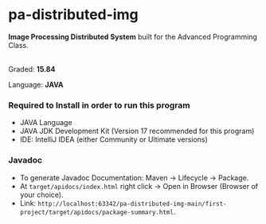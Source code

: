# pa-distributed-img

<b>Image Processing Distributed System</b> built for the Advanced Programming Class.

<br>
Graded: <b>15.84</b>

Language: <strong>JAVA</strong>

### Required to Install in order to run this program

* JAVA Language
* JAVA JDK Development Kit (Version 17 recommended for this program)
* IDE: IntelliJ IDEA (either Community or Ultimate versions)

### Javadoc

* To generate Javadoc Documentation: Maven -> Lifecycle -> Package.
* At `target/apidocs/index.html` right click -> Open in Browser (Browser of your choice).
* Link: `http://localhost:63342/pa-distributed-img-main/first-project/target/apidocs/package-summary.html`.



